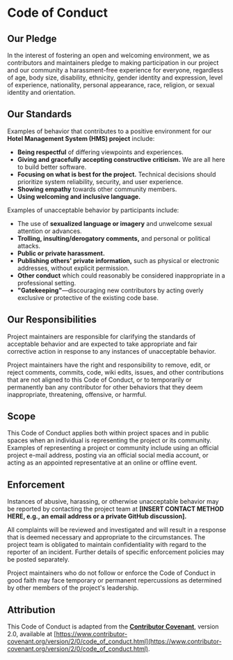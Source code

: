 # Code of Conduct

## Our Pledge

In the interest of fostering an open and welcoming environment, we as contributors and maintainers pledge to making participation in our project and our community a harassment-free experience for everyone, regardless of age, body size, disability, ethnicity, gender identity and expression, level of experience, nationality, personal appearance, race, religion, or sexual identity and orientation.

## Our Standards

Examples of behavior that contributes to a positive environment for our **Hotel Management System (HMS) project** include:

* **Being respectful** of differing viewpoints and experiences.
* **Giving and gracefully accepting constructive criticism.** We are all here to build better software.
* **Focusing on what is best for the project.** Technical decisions should prioritize system reliability, security, and user experience.
* **Showing empathy** towards other community members.
* **Using welcoming and inclusive language.**

Examples of unacceptable behavior by participants include:

* The use of **sexualized language or imagery** and unwelcome sexual attention or advances.
* **Trolling, insulting/derogatory comments,** and personal or political attacks.
* **Public or private harassment.**
* **Publishing others' private information,** such as physical or electronic addresses, without explicit permission.
* **Other conduct** which could reasonably be considered inappropriate in a professional setting.
* **"Gatekeeping"**—discouraging new contributors by acting overly exclusive or protective of the existing code base.

## Our Responsibilities

Project maintainers are responsible for clarifying the standards of acceptable behavior and are expected to take appropriate and fair corrective action in response to any instances of unacceptable behavior.

Project maintainers have the right and responsibility to remove, edit, or reject comments, commits, code, wiki edits, issues, and other contributions that are not aligned to this Code of Conduct, or to temporarily or permanently ban any contributor for other behaviors that they deem inappropriate, threatening, offensive, or harmful.

## Scope

This Code of Conduct applies both within project spaces and in public spaces when an individual is representing the project or its community. Examples of representing a project or community include using an official project e-mail address, posting via an official social media account, or acting as an appointed representative at an online or offline event.

## Enforcement

Instances of abusive, harassing, or otherwise unacceptable behavior may be reported by contacting the project team at **[INSERT CONTACT METHOD HERE, e.g., an email address or a private GitHub discussion].**

All complaints will be reviewed and investigated and will result in a response that is deemed necessary and appropriate to the circumstances. The project team is obligated to maintain confidentiality with regard to the reporter of an incident. Further details of specific enforcement policies may be posted separately.

Project maintainers who do not follow or enforce the Code of Conduct in good faith may face temporary or permanent repercussions as determined by other members of the project's leadership.

## Attribution

This Code of Conduct is adapted from the **[Contributor Covenant](https://www.contributor-covenant.org)**, version 2.0, available at [https://www.contributor-covenant.org/version/2/0/code_of_conduct.html](https://www.contributor-covenant.org/version/2/0/code_of_conduct.html).
